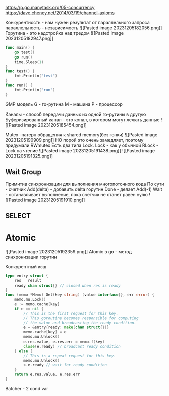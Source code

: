 https://p.go.manytask.org/05-concurrency
https://dave.cheney.net/2014/03/19/channel-axioms

Конкурентность - нам нужен результат от параллельного запроса
параллельность - независимость
![[Pasted image 20231205182056.png]]
Горутина - это надстройка над тредом
![[Pasted image 20231205182947.png]]
```go 
func main() {
	go test()
	go run()
	time.Sleep(1)
}
func test() {
	fmt.PrintLn("test")
}
func run() {
	fmt.PrintLn("run")
}
```

GMP модель
G - го-рутина
M - машина 
P - процессор

Каналы - способ передачи данных из одной го-рутины в другую
Буферизированный канал - это конал, в котором могут лежать данные
![[Pasted image 20231205185454.png]]

Mutex -патерн обращения к shared memory(без гонки)
![[Pasted image 20231205190909.png]]
НО порой это очень замедляет, поэтому придумали RWmutex
Есть два типа Lock.
Lock - как у обычной
RLock - Lock на чтение
![[Pasted image 20231205191438.png]]
![[Pasted image 20231205191325.png]]
## Wait Group
Примитив синхронизации для выполнения многопоточного кода
По сути - счетчик
Add(delta) - добавить delta горутин
Done - делает Add(-1)
Wait - останавливает выполнение, пока счетчик не станет равен нулю
![[Pasted image 20231205191910.png]]

## SELECT
# Atomic
![[Pasted image 20231205192359.png]]
Atomic в go - метод синхронизации горутин


Конкурентный кэш
```go
type entry struct {
    res   result
    ready chan struct{} // closed when res is ready
}
func (memo *Memo) Get(key string) (value interface{}, err error) {
    memo.mu.Lock()
    e := memo.cache[key]
    if e == nil {
        // This is the first request for this key.
        // This goroutine becomes responsible for computing
        // the value and broadcasting the ready condition.
        e = &entry{ready: make(chan struct{})}
        memo.cache[key] = e
        memo.mu.Unlock()
        e.res.value, e.res.err = memo.f(key)
        close(e.ready) // broadcast ready condition
    } else {
        // This is a repeat request for this key.
        memo.mu.Unlock()
        <-e.ready // wait for ready condition
    }
    return e.res.value, e.res.err
}
```

Batcher - 2 cond var
